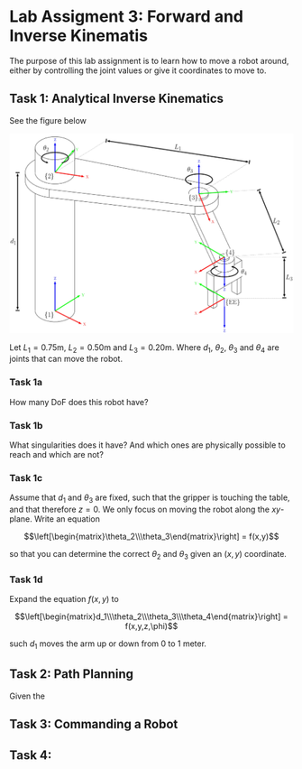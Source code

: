 # Lab Assigment 3: Forward and Inverse Kinematis
The purpose of this lab assignment is to learn how to move a robot around, either by controlling the joint values or give it coordinates to move to.

## Task 1: Analytical Inverse Kinematics
See the figure below

![scara.jpg](scara.jpg)

Let $L_1=0.75\text{m}$, $L_2=0.50\text{m}$ and $L_3=0.20\text{m}$. Where $d_1$, $\theta_2$, $\theta_3$ and $\theta_4$ are joints that can move the robot.

### Task 1a
How many DoF does this robot have?

### Task 1b
What singularities does it have? And which ones are physically possible to reach and which are not?

### Task 1c
Assume that $d_1$ and $\theta_3$ are fixed, such that the gripper is touching the table, and that therefore $z=0$. We only focus on moving the robot along the $xy$-plane. Write an equation 

```math
\left[\begin{matrix}\theta_2\\\theta_3\end{matrix}\right] = f(x,y)
```

so that you can determine the correct $\theta_2$ and $\theta_3$ given an $(x,y)$ coordinate.

### Task 1d
Expand the equation $f(x,y)$ to 

```math
\left[\begin{matrix}d_1\\\theta_2\\\theta_3\\\theta_4\end{matrix}\right] = f(x,y,z,\phi)
```

such $d_1$ moves the arm up or down from 0 to 1 meter.

## Task 2: Path Planning
Given the 

## Task 3: Commanding a Robot

## Task 4: 